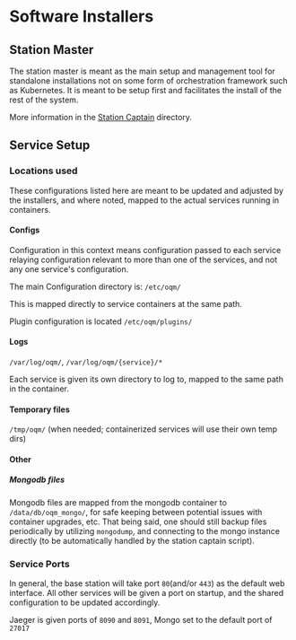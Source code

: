 # Software Installers

## Station Master

The station master is meant as the main setup and management tool for standalone installations not on some form of orchestration framework such as Kubernetes. It is meant to be setup first and facilitates the install of the rest of the system.

More information in the [Station Captain](../Station%20Captain/) directory.

## Service Setup

### Locations used

These configurations listed here are meant to be updated and adjusted by the installers, and where noted, mapped to the actual services running in containers.

#### Configs

Configuration in this context means configuration passed to each service relaying configuration relevant to more than one of the services, and not any one service's configuration.

The main Configuration directory is:
`/etc/oqm/`

This is mapped directly to service containers at the same path.

Plugin configuration is located `/etc/oqm/plugins/`

#### Logs

`/var/log/oqm/`, `/var/log/oqm/{service}/*`

Each service is given its own directory to log to, mapped to the same path in the container.

#### Temporary files

`/tmp/oqm/` (when needed; containerized services will use their own temp dirs)

#### Other

##### Mongodb files

Mongodb files are mapped from the mongodb container to `/data/db/oqm_mongo/`, for safe keeping between potential issues with container upgrades, etc.
That being said, one should still backup files periodically by utilizing `mongodump`, and connecting to the mongo instance directly (to be automatically handled by the station captain script). 

### Service Ports

In general, the base station will take port `80`(and/or `443`) as the default web interface.
All other services will be given a port on startup, and the shared configuration to be updated accordingly.

Jaeger is given ports of `8090` and `8091`, Mongo set to the default port of `27017`